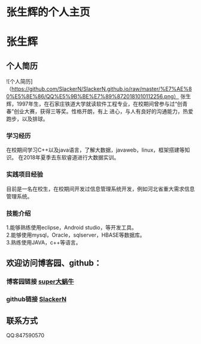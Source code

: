 # 张生辉的个人主页


# 张生辉

## 个人简历
  ![个人简历]（https://github.com/SlackerN/SlackerN.github.io/raw/master/%E7%AE%80%E5%8E%86/QQ%E5%9B%BE%E7%89%8720181010112256.png）
  张生辉，1997年生，在石家庄铁道大学就读软件工程专业，在校期间曾参与过“创青春”创业大赛，获得三等奖。性格开朗，有上
  进心，与人有良好的沟通能力，热爱跑步，以及排球。
### 学习经历
  在校期间学习C++以及java语言，了解大数据，javaweb，linux，框架搭建等知识。
  在2018年夏季去东软睿道进行大数据实训。
### 实践项目经验
  目前是一名在校生，在校期间开发过信息管理系统开发，例如河北省重大需求信息管理系统。
### 技能介绍
  1.能够熟练使用eclipse，Android studio，等开发工具。<br>
  2.能够使用mysql，Oracle，sqlserver，HBASE等数据库。<br>
  3.熟练使用JAVA，c++等语言。

## 欢迎访问博客园、github：
### 博客园链接 [super大蜗牛](https://www.cnblogs.com/shenghuizhang/)
### github链接 [SlackerN](https://github.com/SlackerN)

## 联系方式
  QQ:847590570

